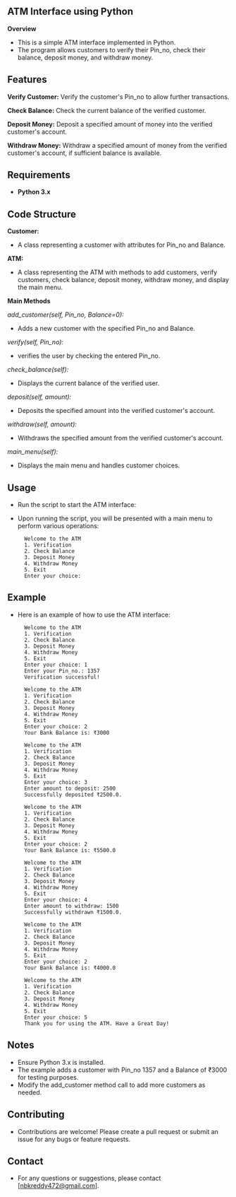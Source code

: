 ## ATM Interface using Python

**Overview**

- This is a simple ATM interface implemented in Python.
- The program allows customers to verify their Pin_no, check their balance, deposit money, and withdraw money.

## Features 

**Verify Customer:** Verify the customer's Pin_no to allow further transactions.

**Check Balance:** Check the current balance of the verified customer.

**Deposit Money:** Deposit a specified amount of money into the verified customer's account.

**Withdraw Money:** Withdraw a specified amount of money from the verified customer's account, if sufficient balance is available.

## Requirements

- **Python 3.x**

## Code Structure

**Customer:**
- A class representing a customer with attributes for Pin_no and Balance.

**ATM:**
- A class representing the ATM with methods to add customers, verify customers, check balance, deposit money, withdraw money, and display the main menu.

**Main Methods**

*add_customer(self, Pin_no, Balance=0):* 
- Adds a new customer with the specified Pin_no and Balance.

*verify(self, Pin_no):*
- verifies the user by checking the entered Pin_no.

*check_balance(self):*
- Displays the current balance of the verified user.

*deposit(self, amount):*
- Deposits the specified amount into the verified customer's account.

*withdraw(self, amount):*
- Withdraws the specified amount from the verified customer's account.

*main_menu(self):*
- Displays the main menu and handles customer choices.

## Usage

- Run the script to start the ATM interface:

- Upon running the script, you will be presented with a main menu to perform various operations:

        Welcome to the ATM
        1. Verification
        2. Check Balance
        3. Deposit Money
        4. Withdraw Money
        5. Exit
        Enter your choice:

## Example

- Here is an example of how to use the ATM interface:

        Welcome to the ATM
        1. Verification
        2. Check Balance
        3. Deposit Money
        4. Withdraw Money
        5. Exit
        Enter your choice: 1
        Enter your Pin_no.: 1357
        Verification successful!

        Welcome to the ATM
        1. Verification
        2. Check Balance
        3. Deposit Money
        4. Withdraw Money
        5. Exit
        Enter your choice: 2
        Your Bank Balance is: ₹3000

        Welcome to the ATM
        1. Verification
        2. Check Balance
        3. Deposit Money
        4. Withdraw Money
        5. Exit
        Enter your choice: 3
        Enter amount to deposit: 2500
        Successfully deposited ₹2500.0.

        Welcome to the ATM
        1. Verification
        2. Check Balance
        3. Deposit Money
        4. Withdraw Money
        5. Exit
        Enter your choice: 2
        Your Bank Balance is: ₹5500.0

        Welcome to the ATM
        1. Verification
        2. Check Balance
        3. Deposit Money
        4. Withdraw Money
        5. Exit
        Enter your choice: 4
        Enter amount to withdraw: 1500
        Successfully withdrawn ₹1500.0.

        Welcome to the ATM
        1. Verification
        2. Check Balance
        3. Deposit Money
        4. Withdraw Money
        5. Exit
        Enter your choice: 2
        Your Bank Balance is: ₹4000.0

        Welcome to the ATM
        1. Verification
        2. Check Balance
        3. Deposit Money
        4. Withdraw Money
        5. Exit
        Enter your choice: 5
        Thank you for using the ATM. Have a Great Day!

## Notes

- Ensure Python 3.x is installed.
- The example adds a customer with Pin_no 1357 and a Balance of ₹3000 for testing purposes.
- Modify the add_customer method call to add more customers as needed.

## Contributing

- Contributions are welcome! Please create a pull request or submit an issue for any bugs or feature requests.

## Contact

- For any questions or suggestions, please contact [nbkreddy472@gmail.com].
